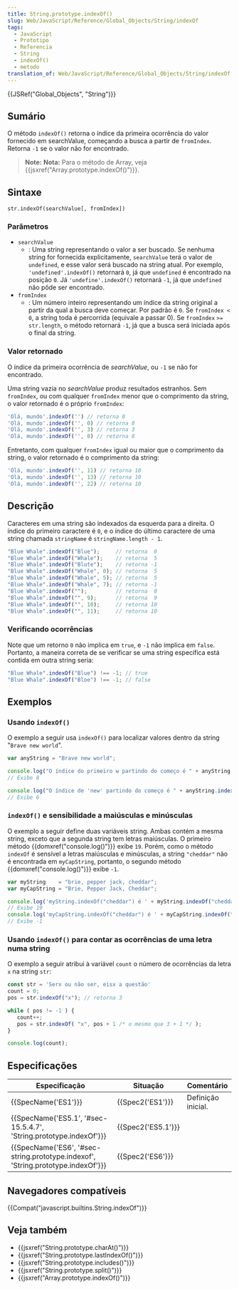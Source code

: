 ```yaml
---
title: String.prototype.indexOf()
slug: Web/JavaScript/Reference/Global_Objects/String/indexOf
tags:
  - JavaScript
  - Prototipo
  - Referencia
  - String
  - indexOf()
  - metodo
translation_of: Web/JavaScript/Reference/Global_Objects/String/indexOf
---
```

{{JSRef("Global_Objects", "String")}}

## Sumário

O método `indexOf()` retorna o índice da primeira ocorrência do valor fornecido em searchValue, começando a busca a partir de `fromIndex`. Retorna `-1` se o valor não for encontrado.

> **Note:** **Nota:** Para o método de Array, veja {{jsxref("Array.prototype.indexOf()")}}.

## Sintaxe

    str.indexOf(searchValue[, fromIndex])

### Parâmetros

- `searchValue`
  - : Uma string representando o valor a ser buscado. Se nenhuma string for fornecida explicitamente, `searchValue` terá o valor de `undefined`, e esse valor será buscado na string atual. Por exemplo, `'undefined'.indexOf()` retornará `0`, já que `undefined` é encontrado na posição `0`. Já `'undefine'.indexOf()` retornará `-1`, já que `undefined` não pôde ser encontrado.
- `fromIndex`
  - : Um número inteiro representando um índice da string original a partir da qual a busca deve começar. Por padrão é `0`. Se `fromIndex < 0`, a string toda é percorrida (equivale a passar 0). Se `fromIndex` `>=` `str.length`, o método retornará `-1`, já que a busca será iniciada após o final da string.

### Valor retornado

O índice da primeira ocorrência de _searchValue_, ou `-1` se não for encontrado.

Uma string vazia no _searchValue_ produz resultados estranhos. Sem `fromIndex`, ou com qualquer `fromIndex` menor que o comprimento da string, o valor retornado é o próprio `fromIndex`:

```js
'Olá, mundo'.indexOf('') // retorna 0
'Olá, mundo'.indexOf('', 0) // retorna 0
'Olá, mundo'.indexOf('', 3) // retorna 3
'Olá, mundo'.indexOf('', 8) // retorna 8
```

Entretanto, com qualquer `fromIndex` igual ou maior que o comprimento da string, o valor retornado é o comprimento da string:

```js
'Olá, mundo'.indexOf('', 11) // retorna 10
'Olá, mundo'.indexOf('', 13) // retorna 10
'Olá, mundo'.indexOf('', 22) // retorna 10
```

## Descrição

Caracteres em uma string são indexados da esquerda para a direita. O índice do primeiro caractere é `0`, e o índice do último caractere de uma string chamada `stringName` é `stringName.length - 1`.

```js
"Blue Whale".indexOf("Blue");     // retorna  0
"Blue Whale".indexOf("Whale");    // retorna  5
"Blue Whale".indexOf("Blute");    // retorna -1
"Blue Whale".indexOf("Whale", 0); // retorna  5
"Blue Whale".indexOf("Whale", 5); // retorna  5
"Blue Whale".indexOf("Whale", 7); // retorna -1
"Blue Whale".indexOf("");         // retorna  0
"Blue Whale".indexOf("", 9);      // retorna  9
"Blue Whale".indexOf("", 10);     // retorna 10
"Blue Whale".indexOf("", 11);     // retorna 10
```

### Verificando ocorrências

Note que um retorno `0` não implica em `true`, e `-1` não implica em `false`. Portanto, a maneira correta de se verificar se uma string específica está contida em outra string seria:

```js
"Blue Whale".indexOf("Blue") !== -1; // true
"Blue Whale".indexOf("Bloe") !== -1; // false
```

## Exemplos

### Usando `indexOf()`

O exemplo a seguir usa `indexOf()` para localizar valores dentro da string "`Brave new world`".

```js
var anyString = "Brave new world";

console.log("O índice do primeiro w partindo do começo é " + anyString.indexOf("w"));
// Exibe 8

console.log("O índice de 'new' partindo do começo é " + anyString.indexOf("new"));
// Exibe 6
```

### `indexOf()` e sensibilidade a maiúsculas e minúsculas

O exemplo a seguir define duas variáveis string. Ambas contém a mesma string, exceto que a segunda string tem letras maiúsculas. O primeiro método {{domxref("console.log()")}} exibe `19`. Porém, como o método `indexOf` é sensível a letras maiúsculas e minúsculas, a string `"cheddar"` não é encontrada em `myCapString`, portanto, o segundo método {{domxref("console.log()")}} exibe `-1`.

```js
var myString    = "brie, pepper jack, cheddar";
var myCapString = "Brie, Pepper Jack, Cheddar";

console.log('myString.indexOf("cheddar") é ' + myString.indexOf("cheddar"));
// Exibe 19
console.log('myCapString.indexOf("cheddar") é ' + myCapString.indexOf("cheddar"));
// Exibe -1
```

### Usando `indexOf()` para contar as ocorrências de uma letra numa string

O exemplo a seguir atribui à variável `count` o número de ocorrências da letra `x` na string `str`:

```js
const str = 'Serx ou não ser, eisx a questão'
count = 0;
pos = str.indexOf("x"); // retorna 3

while ( pos != -1 ) {
   count++;
   pos = str.indexOf( "x", pos + 1 /* o mesmo que 3 + 1 */ );
}

console.log(count);
```

## Especificações

| Especificação                                                                                                | Situação                 | Comentário         |
| ------------------------------------------------------------------------------------------------------------ | ------------------------ | ------------------ |
| {{SpecName('ES1')}}                                                                                     | {{Spec2('ES1')}}     | Definição inicial. |
| {{SpecName('ES5.1', '#sec-15.5.4.7', 'String.prototype.indexOf')}}                     | {{Spec2('ES5.1')}} |                    |
| {{SpecName('ES6', '#sec-string.prototype.indexof', 'String.prototype.indexOf')}} | {{Spec2('ES6')}}     |                    |

## Navegadores compatíveis

{{Compat("javascript.builtins.String.indexOf")}}

##

## Veja também

- {{jsxref("String.prototype.charAt()")}}
- {{jsxref("String.prototype.lastIndexOf()")}}
- {{jsxref("String.prototype.includes()")}}
- {{jsxref("String.prototype.split()")}}
- {{jsxref("Array.prototype.indexOf()")}}

